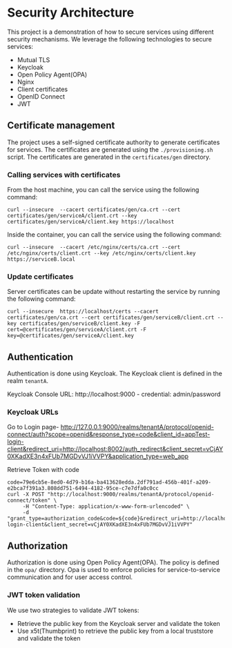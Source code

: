 # Security Architecture
This project is a demonstration of how to secure services using different security mechanisms. 
We leverage the following technologies to secure services:
- Mutual TLS
- Keycloak
- Open Policy Agent(OPA)
- Nginx
- Client certificates
- OpenID Connect
- JWT

## Certificate management
The project uses a self-signed certificate authority to generate certificates for services. 
The certificates are generated using the `./provisioning.sh` script. The certificates are generated in the `certificates/gen` directory.

### Calling services with certificates
From the host machine, you can call the service using the following command:
```
curl --insecure  --cacert certificates/gen/ca.crt --cert certificates/gen/serviceA/client.crt --key certificates/gen/serviceA/client.key https://localhost
```
Inside the container, you can call the service using the following command:
```
curl --insecure  --cacert /etc/nginx/certs/ca.crt --cert /etc/nginx/certs/client.crt --key /etc/nginx/certs/client.key https://serviceB.local
```

### Update certificates
Server certificates can be update without restarting the service by running the following command:
```
curl --insecure  https://localhost/certs --cacert certificates/gen/ca.crt --cert certificates/gen/serviceB/client.crt --key certificates/gen/serviceB/client.key -F cert=@certificates/gen/serviceA/client.crt -F key=@certificates/gen/serviceA/client.key
```

## Authentication
Authentication is done using Keycloak. The Keycloak client is defined in the realm `tenantA`. 

Keycloak Console URL: http://localhost:9000 - credential: admin/password

### Keycloak URLs
Go to Login page-  http://127.0.0.1:9000/realms/tenantA/protocol/openid-connect/auth?scope=openid&response_type=code&client_id=appTest-login-client&redirect_uri=http://localhost:8002/auth_redirect&client_secret=vCjAY0XKadXE3n4xFUb7MGDvVJ1iVVPY&application_type=web_app

Retrieve Token with code
```
code=79e6cb5e-8ed0-4d79-b16a-ba413628edda.2df791ad-456b-401f-a209-e2bca7f391a3.808dd751-6494-4182-95ce-c7e7dfa0c0cc 
curl -X POST "http://localhost:9000/realms/tenantA/protocol/openid-connect/token" \
     -H "Content-Type: application/x-www-form-urlencoded" \
     -d "grant_type=authorization_code&code=${code}&redirect_uri=http://localhost:8002/auth_redirect&client_id=appTest-login-client&client_secret=vCjAY0XKadXE3n4xFUb7MGDvVJ1iVVPY"
```

## Authorization
Authorization is done using Open Policy Agent(OPA). The policy is defined in the `opa/` directory.
Opa is used to enforce policies for service-to-service communication and for user access control.

### JWT token validation
We use two strategies to validate JWT tokens:
- Retrieve the public key from the Keycloak server and validate the token
- Use x5t(Thumbprint) to retrieve the public key from a local truststore and validate the token



